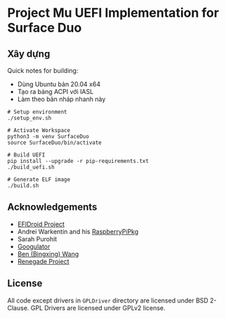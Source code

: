 # Project Mu UEFI Implementation for Surface Duo

## Xây dựng

Quick notes for building:

- Dùng Ubuntu bản 20.04 x64
- Tạo ra bảng ACPI với IASL
- Làm theo bản nháp nhanh này

```
# Setup environment
./setup_env.sh

# Activate Workspace
python3 -m venv SurfaceDuo
source SurfaceDuo/bin/activate

# Build UEFI
pip install --upgrade -r pip-requirements.txt
./build_uefi.sh

# Generate ELF image
./build.sh
```

## Acknowledgements

- [EFIDroid Project](http://efidroid.org)
- Andrei Warkentin and his [RaspberryPiPkg](https://github.com/andreiw/RaspberryPiPkg)
- Sarah Purohit
- [Googulator](https://github.com/Googulator/)
- [Ben (Bingxing) Wang](https://github.com/imbushuo/)
- [Renegade Project](https://github.com/edk2-porting/)

## License

All code except drivers in `GPLDriver` directory are licensed under BSD 2-Clause. 
GPL Drivers are licensed under GPLv2 license.
